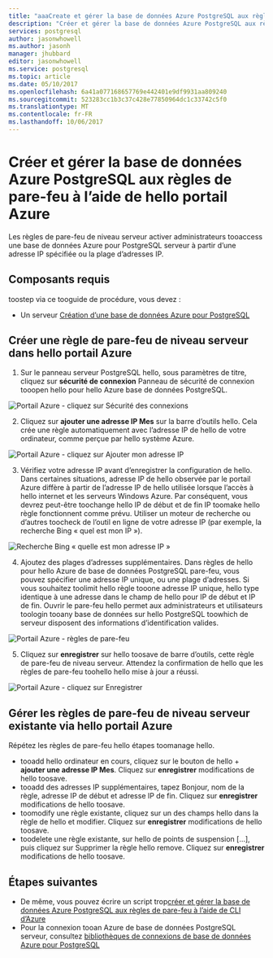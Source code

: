 ```yaml
---
title: "aaaCreate et gérer la base de données Azure PostgreSQL aux règles de pare-feu à l’aide de hello portail Azure | Documents Microsoft"
description: "Créer et gérer la base de données Azure PostgreSQL aux règles de pare-feu à l’aide de hello portail Azure"
services: postgresql
author: jasonwhowell
ms.author: jasonh
manager: jhubbard
editor: jasonwhowell
ms.service: postgresql
ms.topic: article
ms.date: 05/10/2017
ms.openlocfilehash: 6a41a077168657769e442401e9df9931aa809240
ms.sourcegitcommit: 523283cc1b3c37c428e77850964dc1c33742c5f0
ms.translationtype: MT
ms.contentlocale: fr-FR
ms.lasthandoff: 10/06/2017
---
```

# <a name="create-and-manage-azure-database-for-postgresql-firewall-rules-using-hello-azure-portal"></a>Créer et gérer la base de données Azure PostgreSQL aux règles de pare-feu à l’aide de hello portail Azure
Les règles de pare-feu de niveau serveur activer administrateurs tooaccess une base de données Azure pour PostgreSQL serveur à partir d’une adresse IP spécifiée ou la plage d’adresses IP. 

## <a name="prerequisites"></a>Composants requis
toostep via ce tooguide de procédure, vous devez :
- Un serveur [Création d’une base de données Azure pour PostgreSQL](quickstart-create-server-database-portal.md)

## <a name="create-a-server-level-firewall-rule-in-hello-azure-portal"></a>Créer une règle de pare-feu de niveau serveur dans hello portail Azure
1. Sur le panneau serveur PostgreSQL hello, sous paramètres de titre, cliquez sur **sécurité de connexion** Panneau de sécurité de connexion tooopen hello pour hello Azure base de données PostgreSQL.

  ![Portail Azure - cliquez sur Sécurité des connexions](./media/howto-manage-firewall-using-portal/1-connection-security.png)

2. Cliquez sur **ajouter une adresse IP Mes** sur la barre d’outils hello. Cela crée une règle automatiquement avec l’adresse IP de hello de votre ordinateur, comme perçue par hello système Azure.

  ![Portail Azure - cliquez sur Ajouter mon adresse IP](./media/howto-manage-firewall-using-portal/2-add-my-ip.png)

3. Vérifiez votre adresse IP avant d’enregistrer la configuration de hello. Dans certaines situations, adresse IP de hello observée par le portail Azure diffère à partir de l’adresse IP de hello utilisée lorsque l’accès à hello internet et les serveurs Windows Azure. Par conséquent, vous devrez peut-être toochange hello IP de début et de fin IP toomake hello règle fonctionnent comme prévu.
Utiliser un moteur de recherche ou d’autres toocheck de l’outil en ligne de votre adresse IP (par exemple, la recherche Bing « quel est mon IP »).

  ![Recherche Bing « quelle est mon adresse IP »](./media/howto-manage-firewall-using-portal/3-what-is-my-ip.png)

4. Ajoutez des plages d’adresses supplémentaires. Dans règles de hello pour hello Azure de base de données PostgreSQL pare-feu, vous pouvez spécifier une adresse IP unique, ou une plage d’adresses. Si vous souhaitez toolimit hello règle tooone adresse IP unique, hello type identique à une adresse dans le champ de hello pour IP de début et IP de fin. Ouvrir le pare-feu hello permet aux administrateurs et utilisateurs toologin tooany base de données sur hello PostgreSQL toowhich de serveur disposent des informations d’identification valides.

  ![Portail Azure - règles de pare-feu ](./media/howto-manage-firewall-using-portal/4-specify-addresses.png)

5. Cliquez sur **enregistrer** sur hello toosave de barre d’outils, cette règle de pare-feu de niveau serveur. Attendez la confirmation de hello que les règles de pare-feu toohello hello mise à jour a réussi.

  ![Portail Azure - cliquez sur Enregistrer](./media/howto-manage-firewall-using-portal/5-save-firewall-rule.png)


## <a name="manage-existing-server-level-firewall-rules-through-hello-azure-portal"></a>Gérer les règles de pare-feu de niveau serveur existante via hello portail Azure
Répétez les règles de pare-feu hello étapes toomanage hello.
* tooadd hello ordinateur en cours, cliquez sur le bouton de hello + **ajouter une adresse IP Mes**. Cliquez sur **enregistrer** modifications de hello toosave.
* tooadd des adresses IP supplémentaires, tapez Bonjour, nom de la règle, adresse IP de début et adresse IP de fin. Cliquez sur **enregistrer** modifications de hello toosave.
* toomodify une règle existante, cliquez sur un des champs hello dans la règle de hello et modifier. Cliquez sur **enregistrer** modifications de hello toosave.
* toodelete une règle existante, sur hello de points de suspension [...], puis cliquez sur Supprimer la règle hello remove. Cliquez sur **enregistrer** modifications de hello toosave.

## <a name="next-steps"></a>Étapes suivantes
- De même, vous pouvez écrire un script trop[créer et gérer la base de données Azure PostgreSQL aux règles de pare-feu à l’aide de CLI d’Azure](howto-manage-firewall-using-cli.md)
- Pour la connexion tooan Azure de base de données PostgreSQL serveur, consultez [bibliothèques de connexions de base de données Azure pour PostgreSQL](concepts-connection-libraries.md)
